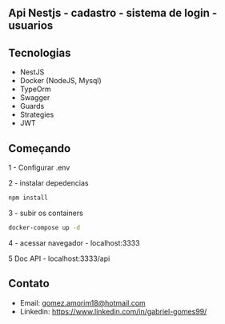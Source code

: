 ## Api Nestjs - cadastro - sistema de login - usuarios

## Tecnologias

- NestJS
- Docker (NodeJS, Mysql)
- TypeOrm
- Swagger
- Guards
- Strategies
- JWT

## Começando

1 - Configurar .env

2 - instalar depedencias

```bash
npm install
```

3 - subir os containers

```bash
docker-compose up -d
```

4 - acessar navegador - localhost:3333

5 Doc API - localhost:3333/api

## Contato

- Email: gomez.amorim18@hotmail.com
- Linkedin: https://www.linkedin.com/in/gabriel-gomes99/
